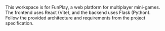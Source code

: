 <!-- Use this file to provide workspace-specific custom instructions to Copilot. For more details, visit https://code.visualstudio.com/docs/copilot/copilot-customization#_use-a-githubcopilotinstructionsmd-file -->

This workspace is for FunPlay, a web platform for multiplayer mini-games. The frontend uses React (Vite), and the backend uses Flask (Python). Follow the provided architecture and requirements from the project specification.
